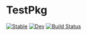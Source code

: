 # TestPkg

[![Stable](https://img.shields.io/badge/docs-stable-blue.svg)](https://knuesel.github.io/TestPkg.jl/stable)
[![Dev](https://img.shields.io/badge/docs-dev-blue.svg)](https://knuesel.github.io/TestPkg.jl/dev)
[![Build Status](https://github.com/knuesel/TestPkg.jl/workflows/CI/badge.svg)](https://github.com/knuesel/TestPkg.jl/actions)
